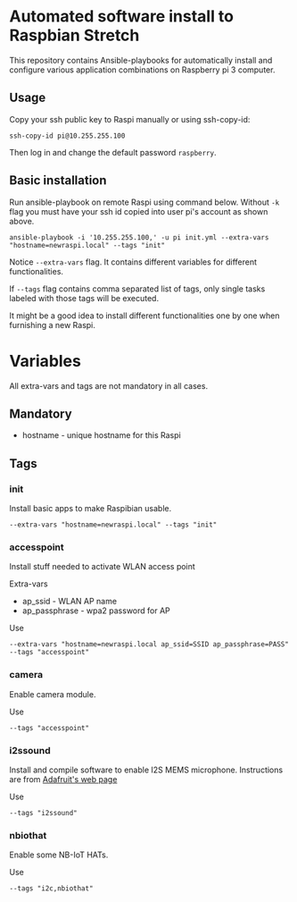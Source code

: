 # Automated software install to Raspbian Stretch

This repository contains Ansible-playbooks for automatically
install and configure various application combinations on
Raspberry pi 3 computer.

## Usage


Copy your ssh public key to Raspi manually or using ssh-copy-id:

`ssh-copy-id pi@10.255.255.100`

Then log in and change the default password `raspberry`.

## Basic installation

Run ansible-playbook on remote Raspi using command below. 
Without `-k` flag you must have your ssh id copied into user pi's account as shown above.

```
ansible-playbook -i '10.255.255.100,' -u pi init.yml --extra-vars "hostname=newraspi.local" --tags "init"

```
Notice `--extra-vars` flag. It contains different variables for different functionalities.

If `--tags` flag contains comma separated list of tags, only single tasks labeled 
with those tags will be executed.

It might be a good idea to install different functionalities one by one when furnishing a new Raspi. 

# Variables

All extra-vars and tags are not mandatory in all cases.

## Mandatory
 * hostname - unique hostname for this Raspi

## Tags

### init
Install basic apps to make Raspibian usable.

`--extra-vars "hostname=newraspi.local" --tags "init"`

### accesspoint
Install stuff needed to activate WLAN access point

Extra-vars
 * ap_ssid - WLAN AP name
 * ap_passphrase - wpa2 password for AP
 
Use

`--extra-vars "hostname=newraspi.local ap_ssid=SSID ap_passphrase=PASS" --tags "accesspoint"`

### camera
Enable camera module.

Use

`--tags "accesspoint"`

### i2ssound
Install and compile software to enable I2S MEMS microphone.
Instructions are from [Adafruit's web page](https://learn.adafruit.com/adafruit-i2s-mems-microphone-breakout?view=all)

Use

`--tags "i2ssound"`

### nbiothat
Enable some NB-IoT HATs.

Use

`--tags "i2c,nbiothat"`
